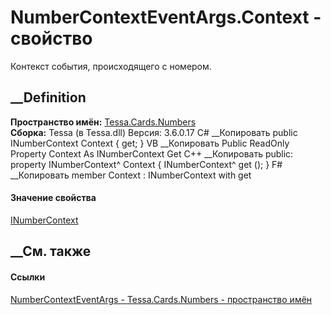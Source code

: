 # NumberContextEventArgs.Context - свойство
Контекст события, происходящего с номером.
## __Definition
 **Пространство имён:** [Tessa.Cards.Numbers](N_Tessa_Cards_Numbers.htm)  
 **Сборка:** Tessa (в Tessa.dll) Версия: 3.6.0.17
C# __Копировать
     public INumberContext Context { get; }
VB __Копировать
     Public ReadOnly Property Context As INumberContext
    	Get
C++ __Копировать
     public:
    property INumberContext^ Context {
    	INumberContext^ get ();
    }
F# __Копировать
     member Context : INumberContext with get
#### Значение свойства
[INumberContext](T_Tessa_Cards_Numbers_INumberContext.htm)
##  __См. также
#### Ссылки
[NumberContextEventArgs - ](T_Tessa_Cards_Numbers_NumberContextEventArgs.htm)
[Tessa.Cards.Numbers - пространство имён](N_Tessa_Cards_Numbers.htm)

